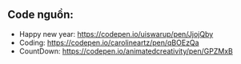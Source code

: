 ## Code nguồn:
  - Happy new year: https://codepen.io/uiswarup/pen/JjojQby
  - Coding: https://codepen.io/carolineartz/pen/qBOEzQa
  - CountDown: https://codepen.io/animatedcreativity/pen/GPZMxB
